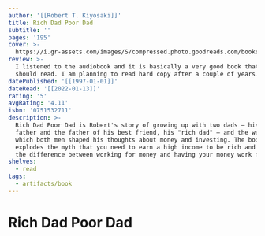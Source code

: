```yaml
---
author: '[[Robert T. Kiyosaki]]'
title: Rich Dad Poor Dad
subtitle: ''
pages: '195'
cover: >-
  https://i.gr-assets.com/images/S/compressed.photo.goodreads.com/books/1388211242l/69571.jpg
review: >-
  I listened to the audiobook and it is basically a very good book that everyone
  should read. I am planning to read hard copy after a couple of years.
datePublished: '[[1997-01-01]]'
dateRead: '[[2022-01-13]]'
rating: '5'
avgRating: '4.11'
isbn: '0751532711'
description: >-
  Rich Dad Poor Dad is Robert's story of growing up with two dads — his real
  father and the father of his best friend, his "rich dad" — and the ways in
  which both men shaped his thoughts about money and investing. The book
  explodes the myth that you need to earn a high income to be rich and explains
  the difference between working for money and having your money work for you.
shelves:
  - read
tags:
  - artifacts/book
---
```

#  Rich Dad Poor Dad
